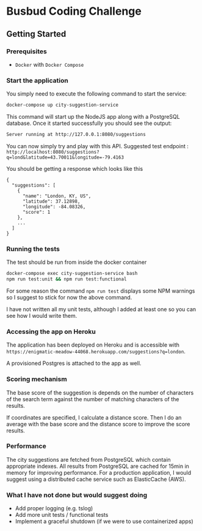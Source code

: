 # Busbud Coding Challenge

## Getting Started

### Prerequisites

- `Docker` with `Docker Compose`

### Start the application

You simply need to execute the following command to start the service:

```bash
docker-compose up city-suggestion-service
```

This command will start up the NodeJS app along with a PostgreSQL database.
Once it started successfully you should see the output: 

```bash
Server running at http://127.0.0.1:8080/suggestions
```

You can now simply try and play with this API.
Suggested test endpoint : `http://localhost:8080/suggestions?q=lond&latitude=43.70011&longitude=-79.4163`

You should be getting a response which looks like this
```text
{
  "suggestions": [
    {
      "name": "London, KY, US",
      "latitude": 37.12898,
      "longitude": -84.08326,
      "score": 1
    },
    ...
  ]
}
```

### Running the tests

The test should be run from inside the docker container
```bash
docker-compose exec city-suggestion-service bash
npm run test:unit && npm run test:functional
```

For some reason the command `npm run test` displays some NPM warnings so I suggest to stick for now the 
above command.

I have not written all my unit tests, although I added at least one so you can see how I would write them.

### Accessing the app on Heroku

The application has been deployed on Heroku and is accessible with `https://enigmatic-meadow-44068.herokuapp.com/suggestions?q=london`.

A provisioned Postgres is attached to the app as well.

### Scoring mechanism

The base score of the suggestion is depends on the number of characters of the search term against 
the number of matching characters of the results.

If coordinates are specified, I calculate a distance score. 
Then I do an average with the base score and the distance score to improve the score results.      

### Performance

The city suggestions are fetched from PostgreSQL which contain appropriate indexes.
All results from PostgreSQL are cached for 15min in memory for improving performance.
For a production application, I would suggest using a distributed cache service such as ElasticCache (AWS).

### What I have not done but would suggest doing

- Add proper logging (e.g. tslog)
- Add more unit tests / functional tests
- Implement a graceful shutdown (if we were to use containerized apps)
